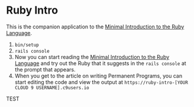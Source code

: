 # Ruby Intro

This is the companion application to the [Minimal Introduction to the Ruby Language](https://guides.firstdraft.com/introduction-to-ruby.html).

 1. `bin/setup`
 1. `rails console`
 1. Now you can start reading the [Minimal Introduction to the Ruby Language](https://guides.firstdraft.com/introduction-to-ruby.html) and try out the Ruby that it suggests in the `rails console` at the prompt that appears.
 1. When you get to the article on writing Permanent Programs, you can start editing the code and view the output at `https://ruby-intro-[YOUR CLOUD 9 USERNAME].c9users.io`


TEST